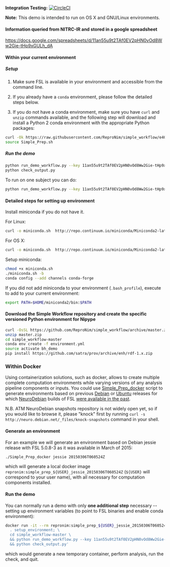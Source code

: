 **Integration Testing:** [![CircleCI](https://circleci.com/gh/ReproNim/simple_workflow.svg?style=svg)](https://circleci.com/gh/ReproNim/simple_workflow)

**Note:** This demo is intended to run on OS X and GNU/Linux environments.

#### Information queried from NITRC-IR and stored in a google spreadsheet
https://docs.google.com/spreadsheets/d/11an55u9t2TAf0EV2pHN0vOd8Ww2Gie-tHp9xGULh_dA

#### Within your current environment

##### Setup

1. Make sure FSL is available in your environment and accessible from the command line.

2. If you already have a `conda` environment, please follow the detailed steps below. 

3. If you do not have a conda environment, make sure you have `curl` and `unzip` commands available, and the following step will download and install a Python 2 conda environment with the appropriate Python packages:

```bash
curl -Ok https://raw.githubusercontent.com/ReproNim/simple_workflow/e4063fa95cb494da496565ec27c4ffe8a4901c45/Simple_Prep.sh
source Simple_Prep.sh
```

##### Run the demo

```bash
python run_demo_workflow.py --key 11an55u9t2TAf0EV2pHN0vOd8Ww2Gie-tHp9xGULh_dA
python check_output.py
```

To run on one subject you can do:
```bash
python run_demo_workflow.py --key 11an55u9t2TAf0EV2pHN0vOd8Ww2Gie-tHp9xGULh_dA -n 1
```

#### Detailed steps for setting up environment

Install miniconda if you do not have it.

For Linux:
```bash
curl -o miniconda.sh  http://repo.continuum.io/miniconda/Miniconda2-latest-Linux-x86_64.sh
```

For OS X:
```bash
curl -o miniconda.sh  http://repo.continuum.io/miniconda/Miniconda2-latest-MacOSX-x86_64.sh
```

Setup miniconda:
```bash
chmod +x miniconda.sh
./miniconda.sh -b
conda config --add channels conda-forge
```

If you did not add miniconda to your environment (`.bash_profile`), execute to add to your current environment:
```bash
export PATH=$HOME/miniconda2/bin:$PATH
```

#### Download the Simple Workflow repository and create the specific versioned Python environment for Nipype
```bash
curl -OsSL https://github.com/ReproNim/simple_workflow/archive/master.zip
unzip master.zip
cd simple_workflow-master
conda env create -f environment.yml
source activate bh_demo
pip install https://github.com/satra/prov/archive/enh/rdf-1.x.zip
```

### Within Docker

Using containerization solutions, such as docker, allows to create
multiple complete computation environments while varying versions of any
analysis pipeline components or inputs.  You could use [Simple_Prep_docker](Simple_Prep_docker)
script to generate environments based on previous [Debian](http://www.debian.org) or [Ubuntu](http://ubuntu.com) releases
for which [NeuroDebian](http://neuro.debian.net) builds of FSL [were available in the past](http://snapshot-neuro.debian.net:5002/package/fsl).

N.B.  ATM NeuroDebian snapshots repository is not widely open yet, so if
you would like to browse it, please "knock" first by running
`curl -s http://neuro.debian.net/_files/knock-snapshots` command in your shell.

#### Generate an environment

For an example we will generate an environment based on Debian jessie
release with FSL 5.0.8-3 as it was available in March of 2015:

```bash
./Simple_Prep_docker jessie 20150306T060524Z
```

which will generate a local docker image `repronim:simple_prep_${USER}_jessie_20150306T060524Z`
(`${USER}` will correspond to your user name), with all necessary for computation
components installed.

#### Run the demo

You can normally run a demo with only **one additional step** necessary -- setting up
environment variables (to point to FSL binaries and enable  conda environment):

```bash
docker run -it --rm repronim:simple_prep_${USER}_jessie_20150306T060524Z /bin/bash -c ' \
  . setup_environment; \
  cd simple_workflow-master \
  && python run_demo_workflow.py --key 11an55u9t2TAf0EV2pHN0vOd8Ww2Gie-tHp9xGULh_dA \
  && python check_output.py'
```

which would generate a new temporary container, perform analysis, run
the check, and quit.
